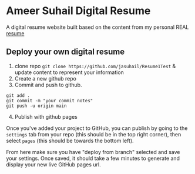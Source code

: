 # Ameer Suhail Digital Resume

A digital resume website built based on the content from my personal REAL [resume](https://jasuhail.github.io/AmeerSuhail/)

## Deploy your own digital resume

1. clone repo `git clone https://github.com/jasuhail/Resume1Test` & update content to represent your information
2. Create a new github repo
3. Commit and push to github.

```
git add .
git commit -m "your commit notes"
git push -u origin main
```

4. Publish with github pages

Once you've added your project to GitHub, you can publish by going to the `settings` tab from your repo (this should be in the top right corner), then select `pages` (this should be towards the bottom left).

From here make sure you have "deploy from branch" selected and save your settings. Once saved, it should take a few minutes to generate and display your new live GitHub pages url.
